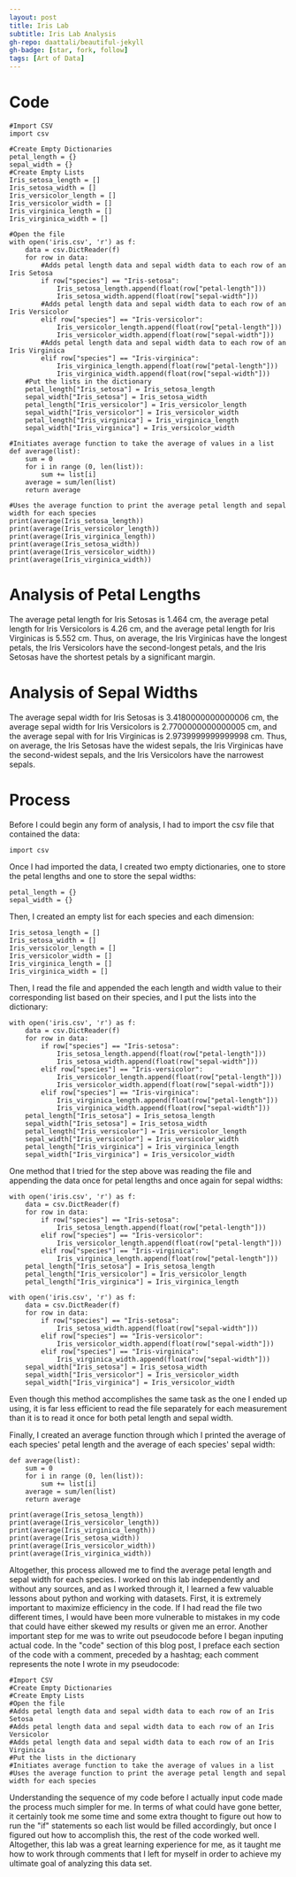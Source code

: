 ```yaml
---
layout: post
title: Iris Lab
subtitle: Iris Lab Analysis
gh-repo: daattali/beautiful-jekyll
gh-badge: [star, fork, follow]
tags: [Art of Data]
---
```


# Code
    #Import CSV
    import csv
    
    #Create Empty Dictionaries
    petal_length = {}
    sepal_width = {}
    #Create Empty Lists
    Iris_setosa_length = []
    Iris_setosa_width = []
    Iris_versicolor_length = []
    Iris_versicolor_width = []
    Iris_virginica_length = []
    Iris_virginica_width = []
    
    #Open the file
    with open('iris.csv', 'r') as f:
        data = csv.DictReader(f)
        for row in data:
            #Adds petal length data and sepal width data to each row of an Iris Setosa
            if row["species"] == "Iris-setosa":
                Iris_setosa_length.append(float(row["petal-length"]))
                Iris_setosa_width.append(float(row["sepal-width"]))
            #Adds petal length data and sepal width data to each row of an Iris Versicolor
            elif row["species"] == "Iris-versicolor":
                Iris_versicolor_length.append(float(row["petal-length"]))
                Iris_versicolor_width.append(float(row["sepal-width"]))
            #Adds petal length data and sepal width data to each row of an Iris Virginica
            elif row["species"] == "Iris-virginica":
                Iris_virginica_length.append(float(row["petal-length"]))
                Iris_virginica_width.append(float(row["sepal-width"]))
        #Put the lists in the dictionary
        petal_length["Iris_setosa"] = Iris_setosa_length
        sepal_width["Iris_setosa"] = Iris_setosa_width
        petal_length["Iris_versicolor"] = Iris_versicolor_length
        sepal_width["Iris_versicolor"] = Iris_versicolor_width
        petal_length["Iris_virginica"] = Iris_virginica_length
        sepal_width["Iris_virginica"] = Iris_versicolor_width

    #Initiates average function to take the average of values in a list
    def average(list):
        sum = 0
        for i in range (0, len(list)):
            sum += list[i]
        average = sum/len(list)
        return average

    #Uses the average function to print the average petal length and sepal width for each species
    print(average(Iris_setosa_length))
    print(average(Iris_versicolor_length))
    print(average(Iris_virginica_length))
    print(average(Iris_setosa_width))
    print(average(Iris_versicolor_width))
    print(average(Iris_virginica_width))


# Analysis of Petal Lengths

The average petal length for Iris Setosas is 1.464 cm, the average petal length for Iris Versicolors is 4.26 cm, and the average petal length for Iris Virginicas is 5.552 cm. Thus, on average, the Iris Virginicas have the longest petals, the Iris Versicolors have the second-longest petals, and the Iris Setosas have the shortest petals by a significant margin.

# Analysis of Sepal Widths

The average sepal width for Iris Setosas is 3.4180000000000006 cm, the average sepal width for Iris Versicolors is 2.7700000000000005 cm, and the average sepal with for Iris Virginicas is 2.9739999999999998 cm. Thus, on average, the Iris Setosas have the widest sepals, the Iris Virginicas have the second-widest sepals, and the Iris Versicolors have the narrowest sepals.

# Process

Before I could begin any form of analysis, I had to import the csv file that contained the data:

    import csv

Once I had imported the data, I created two empty dictionaries, one to store the petal lengths and one to store the sepal widths:

    petal_length = {}
    sepal_width = {}

Then, I created an empty list for each species and each dimension:

    Iris_setosa_length = []
    Iris_setosa_width = []
    Iris_versicolor_length = []
    Iris_versicolor_width = []
    Iris_virginica_length = []
    Iris_virginica_width = []

Then, I read the file and appended the each length and width value to their corresponding list based on their species, and I put the lists into the dictionary:

    with open('iris.csv', 'r') as f:
        data = csv.DictReader(f)
        for row in data:
            if row["species"] == "Iris-setosa":
                Iris_setosa_length.append(float(row["petal-length"]))
                Iris_setosa_width.append(float(row["sepal-width"]))
            elif row["species"] == "Iris-versicolor":
                Iris_versicolor_length.append(float(row["petal-length"]))
                Iris_versicolor_width.append(float(row["sepal-width"]))
            elif row["species"] == "Iris-virginica":
                Iris_virginica_length.append(float(row["petal-length"]))
                Iris_virginica_width.append(float(row["sepal-width"]))
        petal_length["Iris_setosa"] = Iris_setosa_length
        sepal_width["Iris_setosa"] = Iris_setosa_width
        petal_length["Iris_versicolor"] = Iris_versicolor_length
        sepal_width["Iris_versicolor"] = Iris_versicolor_width
        petal_length["Iris_virginica"] = Iris_virginica_length
        sepal_width["Iris_virginica"] = Iris_versicolor_width

One method that I tried for the step above was reading the file and appending the data once for petal lengths and once again for sepal widths:

    with open('iris.csv', 'r') as f:
        data = csv.DictReader(f)
        for row in data:
            if row["species"] == "Iris-setosa":
                Iris_setosa_length.append(float(row["petal-length"]))
            elif row["species"] == "Iris-versicolor":
                Iris_versicolor_length.append(float(row["petal-length"]))
            elif row["species"] == "Iris-virginica":
                Iris_virginica_length.append(float(row["petal-length"]))
        petal_length["Iris_setosa"] = Iris_setosa_length
        petal_length["Iris_versicolor"] = Iris_versicolor_length
        petal_length["Iris_virginica"] = Iris_virginica_length

    with open('iris.csv', 'r') as f:
        data = csv.DictReader(f)
        for row in data:
            if row["species"] == "Iris-setosa":
                Iris_setosa_width.append(float(row["sepal-width"]))
            elif row["species"] == "Iris-versicolor":
                Iris_versicolor_width.append(float(row["sepal-width"]))
            elif row["species"] == "Iris-virginica":
                Iris_virginica_width.append(float(row["sepal-width"]))
        sepal_width["Iris_setosa"] = Iris_setosa_width
        sepal_width["Iris_versicolor"] = Iris_versicolor_width
        sepal_width["Iris_virginica"] = Iris_versicolor_width

Even though this method accomplishes the same task as the one I ended up using, it is far less efficient to read the file separately for each measurement than it is to read it once for both petal length and sepal width.

Finally, I created an average function through which I printed the average of each species' petal length and the average of each species' sepal width:

    def average(list):
        sum = 0
        for i in range (0, len(list)):
            sum += list[i]
        average = sum/len(list)
        return average

    print(average(Iris_setosa_length))
    print(average(Iris_versicolor_length))
    print(average(Iris_virginica_length))
    print(average(Iris_setosa_width))
    print(average(Iris_versicolor_width))
    print(average(Iris_virginica_width))

Altogether, this process allowed me to find the average petal length and sepal width for each species. I worked on this lab independently and without any sources, and as I worked through it, I learned a few valuable lessons about python and working with datasets. First, it is extremely important to maximize efficiency in the code. If I had read the file two different times, I would have been more vulnerable to mistakes in my code that could have either skewed my results or given me an error. Another important step for me was to write out pseudocode before I began inputing actual code. In the "code" section of this blog post, I preface each section of the code with a comment, preceded by a hashtag; each comment represents the note I wrote in my pseudocode:

    #Import CSV
    #Create Empty Dictionaries
    #Create Empty Lists
    #Open the file
    #Adds petal length data and sepal width data to each row of an Iris Setosa
    #Adds petal length data and sepal width data to each row of an Iris Versicolor
    #Adds petal length data and sepal width data to each row of an Iris Virginica
    #Put the lists in the dictionary
    #Initiates average function to take the average of values in a list
    #Uses the average function to print the average petal length and sepal width for each species

Understanding the sequence of my code before I actually input code made the process much simpler for me. In terms of what could have gone better, it certainly took me some time and some extra thought to figure out how to run the "if" statements so each list would be filled accordingly, but once I figured out how to accomplish this, the rest of the code worked well. Altogether, this lab was a great learning experience for me, as it taught me how to work through comments that I left for myself in order to achieve my ultimate goal of analyzing this data set.